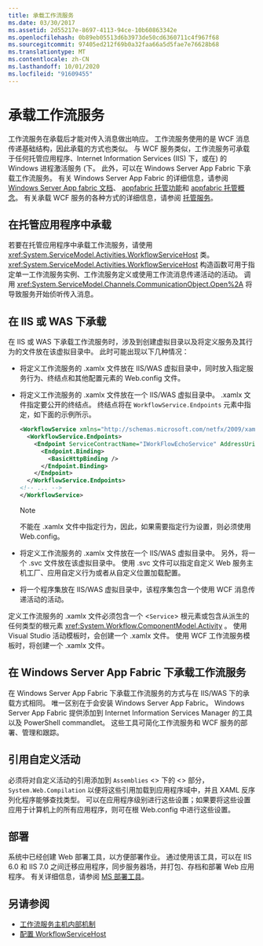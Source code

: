 ```yaml
---
title: 承载工作流服务
ms.date: 03/30/2017
ms.assetid: 2d55217e-8697-4113-94ce-10b60863342e
ms.openlocfilehash: 0b89eb05513d6b3973de50cd6360711c4f967f68
ms.sourcegitcommit: 97405ed212f69b0a32faa66a5d5fae7e76628b68
ms.translationtype: MT
ms.contentlocale: zh-CN
ms.lasthandoff: 10/01/2020
ms.locfileid: "91609455"
---
```

# <a name="hosting-workflow-services"></a>承载工作流服务

工作流服务在承载后才能对传入消息做出响应。 工作流服务使用的是 WCF 消息传递基础结构，因此承载的方式也类似。 与 WCF 服务类似，工作流服务可承载于任何托管应用程序、Internet Information Services (IIS) 下，或在) 的 Windows 进程激活服务 (下。 此外，可以在 Windows Server App Fabric 下承载工作流服务。 有关 Windows Server App Fabric 的详细信息，请参阅 [Windows Server App fabric 文档](/previous-versions/appfabric/ff384253(v=azure.10))、 [appfabric 托管功能](/previous-versions/appfabric/ee677189(v=azure.10))和 [appfabric 托管概念](/previous-versions/appfabric/ee677371(v=azure.10))。 有关承载 WCF 服务的各种方式的详细信息，请参阅 [托管服务](../hosting-services.md)。

## <a name="hosting-in-a-managed-application"></a>在托管应用程序中承载
 若要在托管应用程序中承载工作流服务，请使用 <xref:System.ServiceModel.Activities.WorkflowServiceHost> 类。 <xref:System.ServiceModel.Activities.WorkflowServiceHost> 构造函数可用于指定单一工作流服务实例、工作流服务定义或使用工作流消息传递活动的活动。 调用 <xref:System.ServiceModel.Channels.CommunicationObject.Open%2A> 将导致服务开始侦听传入消息。

## <a name="hosting-under-iis-or-was"></a>在 IIS 或 WAS 下承载
 在 IIS 或 WAS 下承载工作流服务时，涉及到创建虚拟目录以及将定义服务及其行为的文件放在该虚拟目录中。 此时可能出现以下几种情况：

- 将定义工作流服务的 .xamlx 文件放在 IIS/WAS 虚拟目录中，同时放入指定服务行为、终结点和其他配置元素的 Web.config 文件。

- 将定义工作流服务的 .xamlx 文件放在一个 IIS/WAS 虚拟目录中。 .xamlx 文件指定要公开的终结点。 终结点将在 `WorkflowService.Endpoints` 元素中指定，如下面的示例所示。

    ```xml
    <WorkflowService xmlns="http://schemas.microsoft.com/netfx/2009/xaml/servicemodel"  xmlns:p1="http://schemas.microsoft.com/netfx/2009/xaml/activities" xmlns:sad="clr-namespace:System.Activities.Debugger;assembly=System.Activities" xmlns:x="http://schemas.microsoft.com/winfx/2006/xaml">
      <WorkflowService.Endpoints>
        <Endpoint ServiceContractName="IWorkFlowEchoService" AddressUri="">
          <Endpoint.Binding>
            <BasicHttpBinding />
          </Endpoint.Binding>
        </Endpoint>
      </WorkflowService.Endpoints>
    <!-- ... -->
    </WorkflowService>
    ```

    > [!NOTE]
    > 不能在 .xamlx 文件中指定行为，因此，如果需要指定行为设置，则必须使用 Web.config。

- 将定义工作流服务的 .xamlx 文件放在一个 IIS/WAS 虚拟目录中。 另外，将一个 .svc 文件放在该虚拟目录中。 使用 .svc 文件可以指定自定义 Web 服务主机工厂、应用自定义行为或者从自定义位置加载配置。

- 将一个程序集放在 IIS/WAS 虚拟目录中，该程序集包含一个使用 WCF 消息传递活动的活动。

 定义工作流服务的 .xamlx 文件必须包含一个 <`Service`> 根元素或包含从派生的任何类型的根元素 <xref:System.Workflow.ComponentModel.Activity> 。 使用 Visual Studio 活动模板时，会创建一个 .xamlx 文件。 使用 WCF 工作流服务模板时，将创建一个 .xamlx 文件。

## <a name="hosting-workflow-services-under-windows-server-app-fabric"></a>在 Windows Server App Fabric 下承载工作流服务
 在 Windows Server App Fabric 下承载工作流服务的方式与在 IIS/WAS 下的承载方式相同。 唯一区别在于会安装 Windows Server App Fabric。 Windows Server App Fabric 提供添加到 Internet Information Services Manager 的工具以及 PowerShell commandlet。 这些工具可简化工作流服务和 WCF 服务的部署、管理和跟踪。

## <a name="referencing-custom-activities"></a>引用自定义活动
 必须将对自定义活动的引用添加到 `Assemblies` <> 下的 <> 部分， `System.Web.Compilation` 以便将这些引用加载到应用程序域中，并且 XAML 反序列化程序能够查找类型。 可以在应用程序级别进行这些设置；如果要将这些设置应用于计算机上的所有应用程序，则可在根 Web.config 中进行这些设置。

## <a name="deployment"></a>部署
 系统中已经创建 Web 部署工具，以方便部署作业。 通过使用该工具，可以在 IIS 6.0 和 IIS 7.0 之间迁移应用程序，同步服务器场，并打包、存档和部署 Web 应用程序。 有关详细信息，请参阅 [MS 部署工具](https://go.microsoft.com/fwlink/?LinkId=178690)。

## <a name="see-also"></a>另请参阅

- [工作流服务主机内部机制](workflow-service-host-internals.md)
- [配置 WorkflowServiceHost](configuring-workflowservicehost.md)
